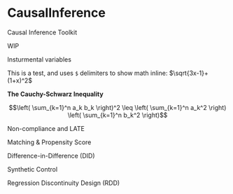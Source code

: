 # CausalInference
Causal Inference Toolkit

WIP


Insturmental variables


This is a test, and uses `$` delimiters to show math inline: $\sqrt{3x-1}+(1+x)^2$

**The Cauchy-Schwarz Inequality**

$$\left( \sum_{k=1}^n a_k b_k \right)^2 \leq \left( \sum_{k=1}^n a_k^2 \right) \left( \sum_{k=1}^n b_k^2 \right)$$


Non-compliance and LATE 


Matching & Propensity Score


Difference-in-Difference (DID)


Synthetic Control

Regression Discontinuity Design (RDD)






